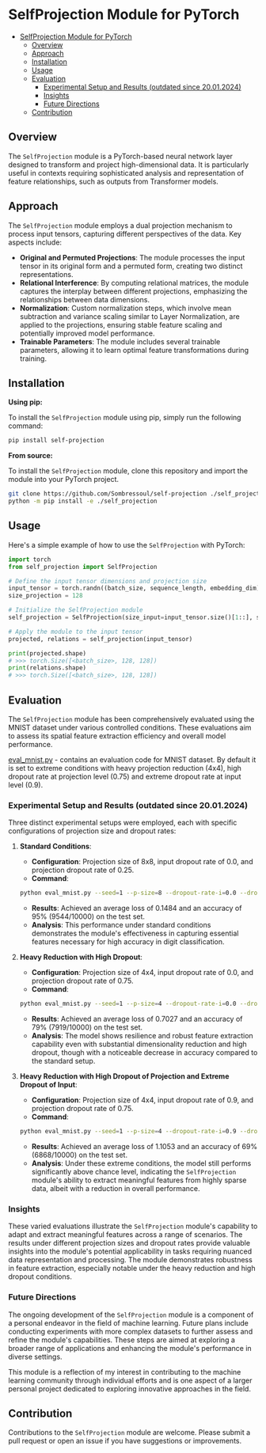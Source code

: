 # SelfProjection Module for PyTorch
- [SelfProjection Module for PyTorch](#selfprojection-module-for-pytorch)
  - [Overview](#overview)
  - [Approach](#approach)
  - [Installation](#installation)
  - [Usage](#usage)
  - [Evaluation](#evaluation)
    - [Experimental Setup and Results (outdated since 20.01.2024)](#experimental-setup-and-results-outdated-since-20012024)
    - [Insights](#insights)
    - [Future Directions](#future-directions)
  - [Contribution](#contribution)

## Overview
The `SelfProjection` module is a PyTorch-based neural network layer designed to transform and project high-dimensional data. It is particularly useful in contexts requiring sophisticated analysis and representation of feature relationships, such as outputs from Transformer models.

## Approach
The `SelfProjection` module employs a dual projection mechanism to process input tensors, capturing different perspectives of the data. Key aspects include:

- **Original and Permuted Projections**: The module processes the input tensor in its original form and a permuted form, creating two distinct representations.
- **Relational Interference**: By computing relational matrices, the module captures the interplay between different projections, emphasizing the relationships between data dimensions.
- **Normalization**: Custom normalization steps, which involve mean subtraction and variance scaling similar to Layer Normalization, are applied to the projections, ensuring stable feature scaling and potentially improved model performance.
- **Trainable Parameters**: The module includes several trainable parameters, allowing it to learn optimal feature transformations during training.

## Installation

__Using pip:__

To install the `SelfProjection` module using pip, simply run the following command:

```bash
pip install self-projection
```

__From source:__

To install the `SelfProjection` module, clone this repository and import the module into your PyTorch project.

```bash
git clone https://github.com/Sombressoul/self-projection ./self_projection
python -m pip install -e ./self_projection
```

## Usage

Here's a simple example of how to use the `SelfProjection` with PyTorch:

```python
import torch
from self_projection import SelfProjection

# Define the input tensor dimensions and projection size
input_tensor = torch.randn((batch_size, sequence_length, embedding_dim))
size_projection = 128

# Initialize the SelfProjection module
self_projection = SelfProjection(size_input=input_tensor.size()[1::], size_projection=size_projection)

# Apply the module to the input tensor
projected, relations = self_projection(input_tensor)

print(projected.shape)
# >>> torch.Size([<batch_size>, 128, 128])
print(relations.shape)
# >>> torch.Size([<batch_size>, 128, 128])
```

## Evaluation

The `SelfProjection` module has been comprehensively evaluated using the MNIST dataset under various controlled conditions. These evaluations aim to assess its spatial feature extraction efficiency and overall model performance.

[eval_mnist.py](eval_mnist.py) - contains an evaluation code for MNIST dataset. By default it is set to extreme conditions with heavy projection reduction (4x4), high dropout rate at projection level (0.75) and extreme dropout rate at input level (0.9).

### Experimental Setup and Results (outdated since 20.01.2024)

Three distinct experimental setups were employed, each with specific configurations of projection size and dropout rates:

1. **Standard Conditions**:
   - **Configuration**: Projection size of 8x8, input dropout rate of 0.0, and projection dropout rate of 0.25.
   - **Command**:
    ```bash
    python eval_mnist.py --seed=1 --p-size=8 --dropout-rate-i=0.0 --dropout-rate-p=0.25 --batch-size=64 --epochs=10 --lr=1.0 --gamma=0.7
    ```
   - **Results**: Achieved an average loss of 0.1484 and an accuracy of 95% (9544/10000) on the test set.
   - **Analysis**: This performance under standard conditions demonstrates the module's effectiveness in capturing essential features necessary for high accuracy in digit classification.

2. **Heavy Reduction with High Dropout**:
   - **Configuration**: Projection size of 4x4, input dropout rate of 0.0, and projection dropout rate of 0.75.
   - **Command**:
    ```bash
    python eval_mnist.py --seed=1 --p-size=4 --dropout-rate-i=0.0 --dropout-rate-p=0.75 --batch-size=64 --epochs=10 --lr=1.0 --gamma=0.7
    ```
   - **Results**: Achieved an average loss of 0.7027 and an accuracy of 79% (7919/10000) on the test set.
   - **Analysis**: The model shows resilience and robust feature extraction capability even with substantial dimensionality reduction and high dropout, though with a noticeable decrease in accuracy compared to the standard setup.

3. **Heavy Reduction with High Dropout of Projection and Extreme Dropout of Input**:
   - **Configuration**: Projection size of 4x4, input dropout rate of 0.9, and projection dropout rate of 0.75.
   - **Command**:
    ```bash
    python eval_mnist.py --seed=1 --p-size=4 --dropout-rate-i=0.9 --dropout-rate-p=0.75 --batch-size=64 --epochs=10 --lr=1.0 --gamma=0.7
    ```
   - **Results**: Achieved an average loss of 1.1053 and an accuracy of 69% (6868/10000) on the test set.
   - **Analysis**: Under these extreme conditions, the model still performs significantly above chance level, indicating the `SelfProjection` module's ability to extract meaningful features from highly sparse data, albeit with a reduction in overall performance.


### Insights

These varied evaluations illustrate the `SelfProjection` module's capability to adapt and extract meaningful features across a range of scenarios. The results under different projection sizes and dropout rates provide valuable insights into the module's potential applicability in tasks requiring nuanced data representation and processing. The module demonstrates robustness in feature extraction, especially notable under the heavy reduction and high dropout conditions.

### Future Directions

The ongoing development of the `SelfProjection` module is a component of a personal endeavor in the field of machine learning. Future plans include conducting experiments with more complex datasets to further assess and refine the module's capabilities. These steps are aimed at exploring a broader range of applications and enhancing the module's performance in diverse settings.

This module is a reflection of my interest in contributing to the machine learning community through individual efforts and is one aspect of a larger personal project dedicated to exploring innovative approaches in the field.

## Contribution

Contributions to the `SelfProjection` module are welcome. Please submit a pull request or open an issue if you have suggestions or improvements.
